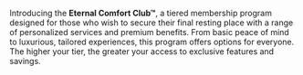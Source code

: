 Introducing the **Eternal Comfort Club™**, a tiered membership program designed for those who wish to secure their final resting place with a range of personalized services and premium benefits. From basic peace of mind to luxurious, tailored experiences, this program offers options for everyone. The higher your tier, the greater your access to exclusive features and savings.
